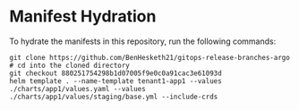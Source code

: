 # Manifest Hydration

To hydrate the manifests in this repository, run the following commands:

```shell
git clone https://github.com/BenHesketh21/gitops-release-branches-argo
# cd into the cloned directory
git checkout 880251754298b1d07005f9e0c0a91cac3e61093d
helm template . --name-template tenant1-app1 --values ./charts/app1/values.yaml --values ./charts/app1/values/staging/base.yml --include-crds
```
